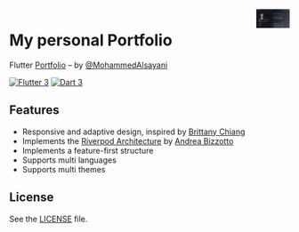 <img src="assets/projects/portfolio.png" align="right" width="60px"/>

My personal Portfolio
==============

Flutter [Portfolio](https://m-alsayani/) – by [@MohammedAlsayani](https://github.com/MohammedAlsayani)

[![Flutter 3](https://img.shields.io/badge/Flutter-3.10-02569b.svg?style=flat-square&logo=flutter&logoColor=13b9fd)](https://flutter.dev/)
[![Dart 3](https://img.shields.io/badge/Dart-3.0-0175c2.svg?style=flat-square&logo=dart&logoColor=13b9fd)](https://dart.dev/)

## Features

- Responsive and adaptive design, inspired by [Brittany Chiang](https://brittanychiang.com)
- Implements the [Riverpod Architecture](https://codewithandrea.com/articles/flutter-app-architecture-riverpod-introduction/) by [Andrea Bizzotto](https://github.com/bizz84)
- Implements a feature-first structure
- Supports multi languages
- Supports multi themes

## License

See the [LICENSE](https://github.com/EugenioTesio/portfolio/blob/main/LICENSE.md) file.


